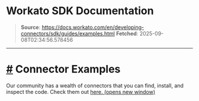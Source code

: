 # Workato SDK Documentation

> **Source**: https://docs.workato.com/en/developing-connectors/sdk/guides/examples.html
> **Fetched**: 2025-09-08T02:34:56.578456

---

# [#](<#connector-examples>) Connector Examples

Our community has a wealth of connectors that you can find, install, and inspect the code. Check them out [here. (opens new window)](<https://app.workato.com/browse/connectors>)
